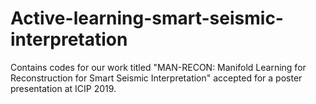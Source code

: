 # Active-learning-smart-seismic-interpretation
Contains codes for our work titled "MAN-RECON: Manifold Learning for Reconstruction for Smart Seismic Interpretation" accepted for a poster presentation at ICIP 2019.
